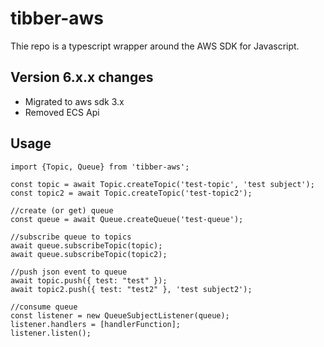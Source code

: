 # tibber-aws
Thie repo is a typescript wrapper around the AWS SDK for Javascript.

## Version 6.x.x changes
- Migrated to aws sdk 3.x
- Removed ECS Api

## Usage

```
import {Topic, Queue} from 'tibber-aws';

const topic = await Topic.createTopic('test-topic', 'test subject');
const topic2 = await Topic.createTopic('test-topic2');

//create (or get) queue
const queue = await Queue.createQueue('test-queue');

//subscribe queue to topics
await queue.subscribeTopic(topic);
await queue.subscribeTopic(topic2);

//push json event to queue
await topic.push({ test: "test" });
await topic2.push({ test: "test2" }, 'test subject2');

//consume queue
const listener = new QueueSubjectListener(queue);
listener.handlers = [handlerFunction];
listener.listen();

```